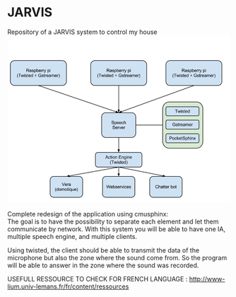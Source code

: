 JARVIS
======

Repository of a JARVIS system to control my house
![Image](docs/images/jarvis-architecture.png?raw=true)

Complete redesign of the application using cmusphinx:  
The goal is to have the possibility to separate each element and let them communicate by network.
With this system you will be able to have one IA, multiple speech engine, and multiple clients.

Using twisted, the client should be able to transmit the data of the microphone but also the zone where the sound come from.
So the program will be able to answer in the zone where the sound was recorded.

USEFULL RESSOURCE TO CHECK FOR FRENCH LANGUAGE : http://www-lium.univ-lemans.fr/fr/content/ressources
